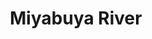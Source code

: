 ---
title: "Miyabuya River"
title_bn: "মিয়াবুয়া নদী"
description: "The river that flows towards the border of Valuka, Fulbari and Trishal in Mymensingh is known as Miyabuya River."
---
